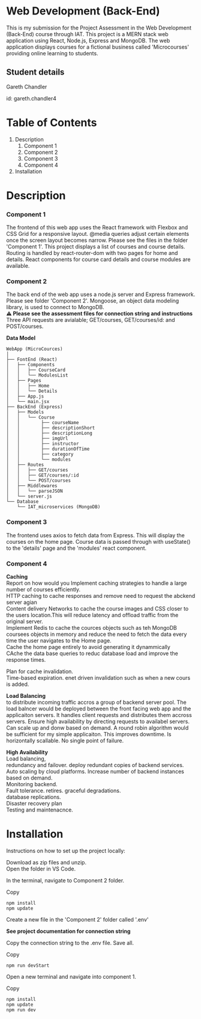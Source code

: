 # Web Development (Back-End)
This is my submission for the Project Assessment in the Web Development (Back-End) course through IAT. This project is a MERN stack web application using React, Node.js, Express and MongoDB. The web application displays courses for a fictional business called 'Microcourses' providing online learning to students.

## Student details
Gareth Chandler

id: gareth.chandler4


# Table of Contents
1. Description
   1. Component 1
   2. Component 2
   3. Component 3
   4. Component 4
3. Installation


# Description
### Component 1
The frontend of this web app uses the React framework with Flexbox and CSS Grid for a responsive layout. @media queries adjust certain elements once the screen layout becomes narrow. Please see the files in the folder 'Component 1'. This project displays a list of courses and course details. Routing is handled by react-router-dom with two pages for home and details. React components for course card details and course modules are available. 

### Component 2
The back end of the web app uses a node.js server and Express framework. Please see folder 'Component 2'. Mongoose, an object data modeling library, is used to connect to MongoDB.  
**⚠️ Please see the assessment files for connection string and instructions**  
Three API requests are avialable; GET/courses, GET/courses/id: and POST/courses.  

**Data Model**
```
WebApp (MicroCources)
│
├── FontEnd (React)
│   ├── Components
│   │   ├── CourseCard
│   │   └── ModulesList
│   ├── Pages
│   │   ├── Home
│   │   └── Details
│   ├── App.js
│   └── main.jsx
├── BackEnd (Express)
│   ├── Models
│   │   └── Course
│   │        ├── courseName
│   │        ├── descriptionShort
│   │        ├── descriptionLong
│   │        ├── imgUrl
│   │        ├── instructor
│   │        ├── durationOfTime
│   │        ├── category
│   │        └── modules
│   ├── Routes
│   │   ├── GET/courses
│   │   ├── GET/courses/:id
│   │   └── POST/courses
│   ├── Middlewares
│   │   └── parseJSON
│   └── server.js
└── Database
    └── IAT_microservices (MongoDB)
```

### Component 3
The frontend uses axios to fetch data from Express. This will display the courses on the home page. Course data is passed through with useState() to the 'details' page and the 'modules' react component.

### Component 4
**Caching**  
Report on how would you Implement caching strategies to handle a large number of courses efficiently.   
HTTP caching to cache responses and remove need to request the abckend server agian  
Content delivery Networks to cache the course images and CSS closer to the users location.This will reduce latency and offload traffic from the original server.  
Implement Redis to cache the cources objects such as teh MongoDB coursees objects in memory and reduce the need to fetch the data every time the user navigates to the Home page.  
Cache the home page entirely to avoid generating it dynammically  
CAche the data base queries to reduc database load and improve the response times.  

Plan for cache invalidation.  
Time-based expiration. enet driven invalidation such as when a new cours is added.  


**Load Balancing**  
to distribute incoming traffic accros a group of backend server pool. The load balncer would be deployed between the front facing web app and the applicaiton servers. It handles client requests and distributes them accross servers. Ensure high availability by directing requests to availabel servers. Can scale up and donw based on demand. A round robin algorithm would be sufficient for my simple applicaiton.
This improves downtime. Is horizontally scallable. No single point of failure.

**High Availability**  
Load balancing,  
redundancy and failover. deploy redundant copies of backend services.  
Auto scaling by cloud platforms. Increase number of backend instances based on demand.  
Monitoring backend.  
Fault tolerance. retires. graceful degradations.  
database replications.  
Disaster recovery plan  
Testing and maintenacnce. 


# Installation
Instructions on how to set up the project locally:  

Download as zip files and unzip.  
Open the folder in VS Code.  

In the terminal, navigate to Component 2 folder.  

Copy  
```
npm install 
npm update
```  
Create a new file in the 'Component 2' folder called '.env'  
  
**See project documentation for connection string**  
  
Copy the connection string to the .env file. Save all.  

Copy  
```
npm run devStart
```  

Open a new terminal and navigate into component 1.  

Copy  
```
npm install
npm update
npm run dev
```


